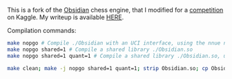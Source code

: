 This is a fork of the [Obsidian](https://github.com/gab8192/Obsidian/) chess engine, that I modified for a [competition](https://www.kaggle.com/competitions/fide-google-efficiency-chess-ai-challenge) on Kaggle. My writeup is available [HERE](TODO).

Compilation commands:
```bash
make nopgo # Compile ./Obsidian with an UCI interface, using the nnue net.nn
make nopgo shared=1 # Compile a shared library ./Obsidian.so
make nopgo shared=1 quant=1 # Compile a shared library ./Obsidian.so, using the requantized nnue nn_quant.net

make clean; make -j nopgo shared=1 quant=1; strip Obsidian.so; cp Obsidian.so O.so; xz -9fk O.so; tar cz main.py O.so.xz -f sub.tar.gz; ls -la # Create the submission file
```

